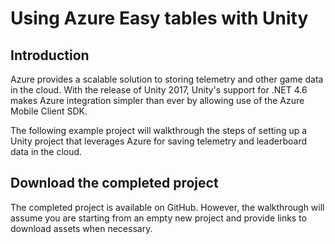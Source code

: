 # Using Azure Easy tables with Unity

## Introduction
Azure provides a scalable solution to storing telemetry and other game data in the cloud. With the release of Unity 2017, Unity's support for .NET 4.6 makes Azure integration simpler than ever by allowing use of the Azure Mobile Client SDK.

The following example project will walkthrough the steps of setting up a Unity project that leverages Azure for saving telemetry and leaderboard data in the cloud.

## Download the completed project
The completed project is available on GitHub. However, the walkthrough will assume you are starting from an empty new project and provide links to download assets when necessary.

